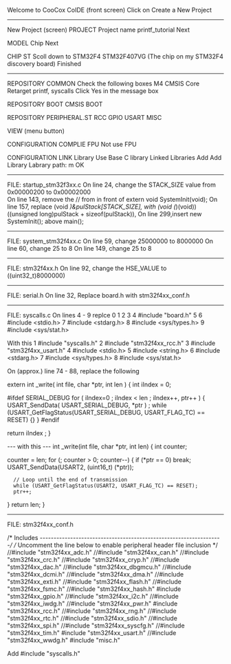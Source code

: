 Welcome to CooCox CoIDE (front screen)
Click on Create a New Project
****************************************************************
New Project (screen)
PROJECT
  Project name
  printf_tutorial
    Next

MODEL
  Chip
    Next

CHIP
  ST
    Scoll down to STM32F4
  STM32F407VG (The chip on my STM32F4 discovery board)
    Finished
****************************************************************
REPOSITORY COMMON
Check the following boxes
  M4 CMSIS Core
  Retarget printf, syscalls
     Click Yes in the message box


REPOSITORY BOOT
  CMSIS BOOT


REPOSITORY PERIPHERAL.ST
  RCC
  GPIO
  USART
  MISC

VIEW (menu button)

CONFIGURATION COMPLIE
  FPU
    Not use FPU

CONFIGURATION LINK
  Library
    Use Base C library
  Linked Libraries
    Add
  Add Library
    Labrary path: m
      OK

****************************************************************

FILE: startup_stm32f3xx.c
  On line 24, change the STACK_SIZE value from 0x00000200  to  0x00002000   
  On line 143, remove the // from in front of extern void SystemInit(void); 
  On line 157, replace (void *)&pulStack[STACK_SIZE], with (void (*)(void))((unsigned long)pulStack + sizeof(pulStack)), 
  On line 299,insert new SystemInit(); above main();

****************************************************************

FILE: system_stm32f4xx.c
On line 59, change 25000000 to 8000000
On line 60, change 25 to 8
On line 149, change 25 to 8

****************************************************************

FILE: stm32f4xx.h 
On line 92, change the HSE_VALUE to ((uint32_t)8000000) 

****************************************************************

FILE: serial.h
On line 32, Replace board.h with stm32f4xx_conf.h

****************************************************************

FILE: syscalls.c
On lines 4 - 9 replce
 0
 1 
 2
 3 
 4 #include "board.h"
 5
 6 #include <stdio.h>
 7 #include <stdarg.h>
 8 #include <sys/types.h>
 9 #include <sys/stat.h>

With this
 1 #include "syscalls.h"
 2 #include "stm32f4xx_rcc.h"
 3 #include "stm32f4xx_usart.h"
 4 #include <stdio.h>
 5 #include <string.h>
 6 #include <stdarg.h>
 7 #include <sys/types.h>
 8 #include <sys/stat.h>

On (approx.) line 74 - 88, replace the following 

extern int _write( int file, char *ptr, int len )
{
   int iIndex = 0;
    
   #ifdef SERIAL_DEBUG
   for ( iIndex=0 ; iIndex < len ; iIndex++, ptr++ )
   {
      USART_SendData( USART_SERIAL_DEBUG, *ptr ) ;
      while (USART_GetFlagStatus(USART_SERIAL_DEBUG, USART_FLAG_TC) == RESET)
      {}
   }
   #endif

   return iIndex ;
}

--- with this ---
int _write(int file, char *ptr, int len)
{
   int counter;

   counter = len;
   for (; counter > 0; counter--)
   {
      if (*ptr == 0) break;
      USART_SendData(USART2, (uint16_t) (*ptr));

      // Loop until the end of transmission
      while (USART_GetFlagStatus(USART2, USART_FLAG_TC) == RESET);
      ptr++;
   }
   return len;
}

****************************************************************
FILE: stm32f4xx_conf.h

/* Includes ------------------------------------------------------------------*/
/* Uncomment the line below to enable peripheral header file inclusion */
//#include "stm32f4xx_adc.h"
//#include "stm32f4xx_can.h"
//#include "stm32f4xx_crc.h"
//#include "stm32f4xx_cryp.h"
//#include "stm32f4xx_dac.h"
//#include "stm32f4xx_dbgmcu.h"
//#include "stm32f4xx_dcmi.h"
//#include "stm32f4xx_dma.h"
//#include "stm32f4xx_exti.h"
//#include "stm32f4xx_flash.h"
//#include "stm32f4xx_fsmc.h"
//#include "stm32f4xx_hash.h"
  #include "stm32f4xx_gpio.h"
//#include "stm32f4xx_i2c.h"
//#include "stm32f4xx_iwdg.h"
//#include "stm32f4xx_pwr.h"
  #include "stm32f4xx_rcc.h"
//#include "stm32f4xx_rng.h"
//#include "stm32f4xx_rtc.h"
//#include "stm32f4xx_sdio.h"
//#include "stm32f4xx_spi.h"
//#include "stm32f4xx_syscfg.h"
//#include "stm32f4xx_tim.h"
  #include "stm32f4xx_usart.h"
//#include "stm32f4xx_wwdg.h"
  #include "misc.h"

Add
#include "syscalls.h"
